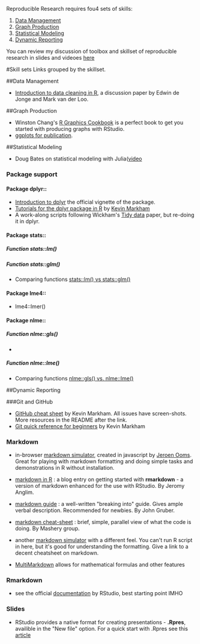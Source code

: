 Reproducible Research requires fou4 sets of skills:  
1. [Data Management](./skills.md#Data-Management)  
2. [Graph Production](./skills.md#Graph-Production)  
3. [Statistical Modeling](./skills.md#Statistical-Modeling)  
4. [Dynamic Reporting](./skills.md#Dynamic-Reporting)  

You can review my discussion of toolbox and skillset of reproducible research in slides and videoes [here](http://ialsa.github.io/COAG-colloquium-2014F/)


#Skill sets
  Links grouped by the skillset. 



##Data Management

-  [Introduction to data cleaning in R](http://cran.r-project.org/doc/contrib/de_Jonge+van_der_Loo-Introduction_to_data_cleaning_with_R.pdf), a discussion paper by Edwin de Jonge and 
Mark van der Loo.

 





##Graph Production
- Winston Chang's [R Graphics Cookbook](http://www.cookbook-r.com/) is a perfect book to get you started with producing graphs with RStudio.  
- [ggplots for publication](http://www.noamross.net/blog/2013/11/20/formatting-plots-for-pubs.html).  






##Statistical Modeling 
   - Doug Bates on statistical modeling with Julia([video](https://www.youtube.com/watch?v=v9Io-p_iymI)   

### Package support  

#### Package dplyr::
- [Introduction to dplyr](https://cran.r-project.org/web/packages/dplyr/vignettes/introduction.html) the official vignette of the package.  
- [Tutorials for the dplyr package in R](https://github.com/justmarkham/dplyr-tutorial) by [Kevin Markham](https://github.com/justmarkham)
- A work-along scripts following Wickham's [Tidy data](https://github.com/justmarkham/tidy-data) paper, but re-doing it in dplyr. 


#### Package stats::

##### Function stats::lm()

##### Function stats::glm() 

 - Comparing functions [stats::lm() vs stats::glm()](https://www.reddit.com/r/rstats/comments/2izyw1/difference_between_glm_and_lm_lmyxz_and_glmyxz/)  
 
#### Package lme4::  
 - lme4::lmer()  

#### Package nlme::

##### Function nlme::gls()  
 -    
 
##### Function nlme::lme()

 - Comparing functions [nlme::gls() vs. nlme::lme()](http://stackoverflow.com/questions/1395102/gls-vs-lme-in-the-nlme-package)  











##Dynamic Reporting

###Git and GitHub
- [GitHub cheat sheet](https://github.com/justmarkham/github-cheat-sheet) by Kevin Markham. All issues have screen-shots. More resources in the README after the link.
- [Git quick reference for beginners](http://www.dataschool.io/git-quick-reference-for-beginners/) by Kevin Markham



### Markdown
- in-browser [markdown simulator](https://demo.ocpu.io/markdownapp/www/), created in javascript by  [Jeroen Ooms](http://jeroenooms.github.io/). Great for playing with markdown formatting and doing simple tasks and demonstrations in R without installation.

- [markdown in R](http://jeromyanglim.blogspot.ca/2012/05/getting-started-with-r-markdown-knitr.html) : a blog entry on getting started with **rmarkdown** - a version of markdown enhanced for the use with RStudio.  By Jeromy Anglim.
- [markdown guide](http://daringfireball.net/projects/markdown/) : a well-written "breaking into" guide. Gives ample verbal description. Recommended for newbies. By John Gruber.  
- [markdown cheat-sheet](http://support.mashery.com/docs/customizing_your_portal/Markdown_Cheat_Sheet) : brief, simple, parallel view of what the code is doing. By Mashery group.   

- another [markdown simulator](http://markdown-here.com/livedemo.html) with a different feel. You can't run R script in here, but it's good for understanding the formatting. Give a link to a decent cheatsheet on markdown. 
- [MultiMarkdown](https://github.com/fletcher/MultiMarkdown/blob/master/Documentation/MultiMarkdown%20User's%20Guide.md) allows for mathematical formulas and other features   



### Rmarkdown
- see the official [documentation](http://rmarkdown.rstudio.com/) by RStudio, best starting point IMHO

### Slides  
- RStudio provides a native format for creating presentations - **.Rpres**, availible in the "New file" option. For a quick start with .Rpres see this [article](https://support.rstudio.com/hc/en-us/articles/200486468-Authoring-R-Presentations)
